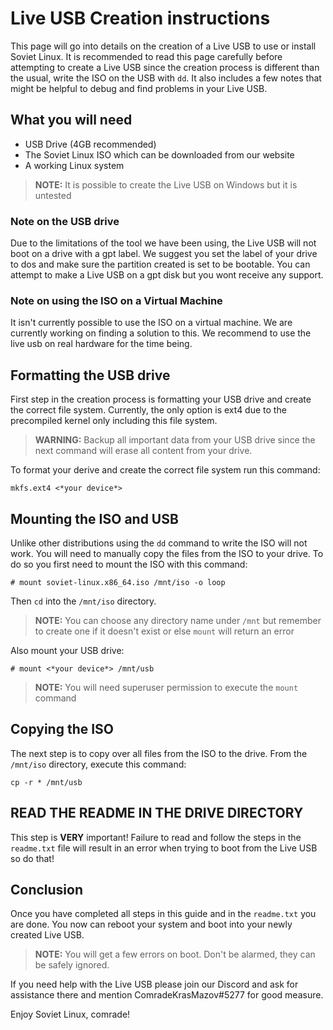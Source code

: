 # Live USB Creation instructions

This page will go into details on the creation of a Live USB to use or install
Soviet Linux. It is recommended to read this page carefully before attempting
to create a Live USB since the creation process is different than the usual,
write the ISO on the USB with `dd`. It also includes a few notes that might be
helpful to debug and find problems in your Live USB.

## What you will need

- USB Drive (4GB recommended)
- The Soviet Linux ISO which can be downloaded from our website
- A working Linux system

> **NOTE:** It is possible to create the Live USB on Windows but it is untested

### Note on the USB drive

Due to the limitations of the tool we have been using, the Live USB will not
boot on a drive with a gpt label. We suggest you set the label of your drive to
dos and make sure the partition created is set to be bootable. You can attempt
to make a Live USB on a gpt disk but you wont receive any support.

### Note on using the ISO on a Virtual Machine

It isn't currently possible to use the ISO on a virtual machine. We are currently
working on finding a solution to this. We recommend to use the live usb on
real hardware for the time being.

## Formatting the USB drive

First step in the creation process is formatting your USB drive and create the
correct file system. Currently, the only option is ext4 due to the precompiled
kernel only including this file system.

> **WARNING:** Backup all important data from your USB drive since the next
> command will erase all content from your drive.

To format your derive and create the correct file system run this command:

`mkfs.ext4 <*your device*>`

## Mounting the ISO and USB

Unlike other distributions using the `dd` command to write the ISO will not
work. You will need to manually copy the files from the ISO to your drive.
To do so you first need to mount the ISO with this command:

`# mount soviet-linux.x86_64.iso /mnt/iso -o loop`

Then `cd` into the `/mnt/iso` directory.

> **NOTE:** You can choose any directory name under `/mnt` but remember to
> create one if it doesn't exist or else `mount` will return an error

Also mount your USB drive:

`# mount <*your device*> /mnt/usb`

> **NOTE:** You will need superuser permission to execute the `mount` command

## Copying the ISO

The next step is to copy over all files from the ISO to the drive. From the
`/mnt/iso` directory, execute this command:

`cp -r * /mnt/usb`

## READ THE README IN THE DRIVE DIRECTORY

This step is **VERY** important! Failure to read and follow the steps in the
`readme.txt` file will result in an error when trying to boot from the Live USB
so do that!

## Conclusion

Once you have completed all steps in this guide and in the `readme.txt` you are
done. You now can reboot your system and boot into your newly created Live USB.

> **NOTE:** You will get a few errors on boot. Don't be alarmed, they can be
> safely ignored.

If you need help with the Live USB please join our Discord and ask for
assistance there and mention ComradeKrasMazov#5277 for good measure.

Enjoy Soviet Linux, comrade!
